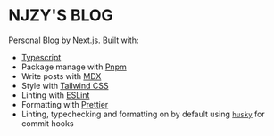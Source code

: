 # NJZY'S BLOG

Personal Blog by Next.js. Built with:

- [Typescript](https://www.typescriptlang.org/)
- Package manage with [Pnpm](https://pnpm.io/)
- Write posts with [MDX](https://mdxjs.com/)
- Style with [Tailwind CSS](https://tailwindcss.com/)
- Linting with [ESLint](https://eslint.org/)
- Formatting with [Prettier](https://prettier.io/)
- Linting, typechecking and formatting on by default using [`husky`](https://github.com/typicode/husky) for commit hooks
